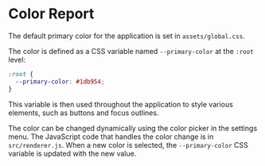 # Color Report

The default primary color for the application is set in `assets/global.css`.

The color is defined as a CSS variable named `--primary-color` at the `:root` level:

```css
:root {
  --primary-color: #1db954;
}
```

This variable is then used throughout the application to style various elements, such as buttons and focus outlines.

The color can be changed dynamically using the color picker in the settings menu. The JavaScript code that handles the color change is in `src/renderer.js`. When a new color is selected, the `--primary-color` CSS variable is updated with the new value.
